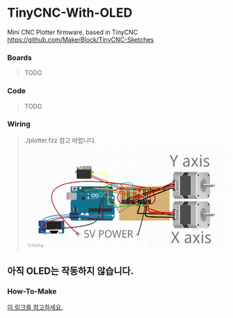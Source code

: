 # TinyCNC-With-OLED
Mini CNC Plotter firmware, based in TinyCNC https://github.com/MakerBlock/TinyCNC-Sketches

### Boards
> TODO

### Code
> TODO

### Wiring
> ./plotter.fzz 참고 바랍니다.
![Wiring](https://github.com/steamkbg0506/TinyCNC-With-OLED/blob/main/wiring.png)

## 아직 OLED는 작동하지 않습니다.

### How-To-Make
[이 링크를 참고하세요.](https://www.ardumotive.com/new-cnc-plotter.html)
